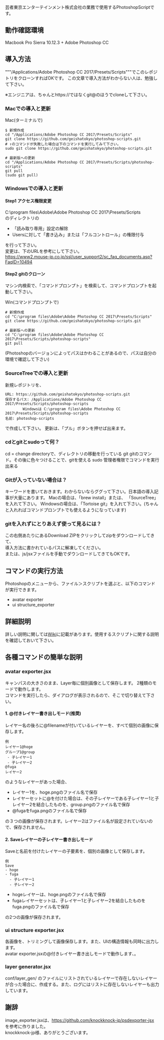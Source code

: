 芸者東京エンターテインメント株式会社の業務で使用するPhotoshopScriptです。

## 動作確認環境

Macbook Pro Sierra 10.12.3 + Adobe Photoshop CC

## 導入方法

"""/Applications/Adobe Photoshop CC 2017/Presets/Scripts"""でこのレポジトリをクローンすればOKです。
この文章で導入方法がわからない人は、勉強して下さい。

※エンジニアは、ちゃんとhttps://ではなくgit@のほうでcloneして下さい。

### Macでの導入と更新

Mac(ターミナルで)

    $ 新規作成
    cd "/Applications/Adobe Photoshop CC 2017/Presets/Scripts"
    git clone https://github.com/geishatokyo/photoshop-scripts.git
    # ↑のコマンドが失敗した場合は下のコマンドを実行してみて下さい。
    sudo git clone https://github.com/geishatokyo/photoshop-scripts.git

    # 最新版への更新
    cd "/Applications/Adobe Photoshop CC 2017/Presets/Scripts/photoshop-scripts"
    git pull
    (sudo git pull)


### Windowsでの導入と更新

#### Step1 アクセス権限変更

C:\program files\Adobe\Adobe Photoshop CC 2017\Presets/Scripts <br />
のディレクトリの

* 「読み取り専用」設定の解除
* Usersに対して「書き込み」または「フルコントロール」の権限付与

を行って下さい。<br />
変更は、下のURLを参考にして下さい。 <br />
https://www2.mouse-jp.co.jp/ssl/user_support2/sc_faq_documents.asp?FaqID=10494



#### Step2 gitのクローン

マシン内検索で、「コマンドプロンプト」を検索して、コマンドプロンプトを起動して下さい。

Win(コマンドプロンプトで)

    # 新規作成
    cd "C:\program files\Adobe\Adobe Photoshop CC 2017\Presets/Scripts"
    git clone https://github.com/geishatokyo/photoshop-scripts.git
    
    # 最新版への更新
    cd "C:\program files\Adobe\Adobe Photoshop CC 2017\Presets/Scripts/photoshop-scripts"
    git pull

(Photoshopのバージョンによってパスはかわることがあるので、パスは自分の環境で確認して下さい)


### SourceTreeでの導入と更新

新規レポジトリを、

    URL: https://github.com/geishatokyo/photoshop-scripts.git
    保存するパス: /Applications/Adobe Photoshop CC 2017/Presets/Scripts/photoshop-scripts
            Windowsは C:\program files\Adobe Photoshop CC 2017\Presets/Scripts/photoshop-scripts
    名前: photoshop-scripts

で作成して下さい。
更新は、「プル」ボタンを押せば出来ます。


### cdとgitとsudoって何？

cd = change directoryで、ディレクトリの移動を行っている
git gitのコマンド。その後に色々つけることで、gitを使える
sudo 管理者権限でコマンドを実行出来る

### Gitが入っていない場合は？

キーワードを書いておきます。わからないならググって下さい。日本語の導入記事が大量にあります。
Macの場合は、「brew install」または、 「SourceTree」を入れて下さい。
Windowsの場合は、「Tortoise git」を入れて下さい。(ちゃんと入れればコマンドプロンプトでも使えるようになっています)

### gitを入れずにとりあえず使って見るには？

この右側あたりにあるDownload ZIPをクリックしてzipをダウンロードしてきて、<br />
導入方法に書かれているパスに解凍してください。<br />
または、js/jsxファイルを手動でダウンロードしてきてもOKです。


## コマンドの実行方法

Photoshopのメニューから、ファイル＞スクリプトを選ぶと、以下のコマンドが実行できます。

* avatar exporter
* ui structure_exporter

## 詳細説明

詳しい説明に関しては[Wiki](https://github.com/geishatokyo/photoshop-scripts/wiki)に記載があります。使用するスクリプトに関する説明を確認しておいて下さい。


## 各種コマンドの簡単な説明

### avatar exporter.jsx

キャンパスの大きさのまま、Layer毎に個別画像として保存します。
2種類のモードで動作します。<br />
コマンドを実行したら、ダイアログが表示されるので、そこで切り替えて下さい。


#### 1. @付きレイヤー書き出しモード(推奨)

レイヤー名の後ろに@filenameが付いているレイヤーを、すべて個別の画像に保存します。

```
例
レイヤー1@hoge
グループ1@group
 - 子レイヤー1
 - 子レイヤー2
@fuga
レイヤー2
```

のようなレイヤーがあった場合、

* レイヤー1を、hoge.pngのファイル名で保存
* レイヤーセットに@を付けた場合は、その子レイヤーである子レイヤー1と子レイヤー2を結合したものを、group.pngのファイル名で保存
* @fugaをfuga.pngのファイル名で保存

の３つの画像が保存されます。レイヤー2はファイル名が設定されていないので、保存されません。


#### 2. Saveレイヤーの子レイヤー書き出しモード

Saveと名前を付けたレイヤーの子要素を、個別の画像として保存します。

```
例
Save
- hoge
- fuga
  - 子レイヤー1
  - 子レイヤー2
```

* hogeレイヤーは、hoge.pngのファイル名で保存
* fugaレイヤーセットは、子レイヤー1と子レイヤー2を結合したものをfuga.pngのファイル名で保存

の2つの画像が保存されます。


### ui structure exporter.jsx

各画像を、トリミングして画像保存します。また、UIの構造情報も同時に出力します。<br />
avatar exporter.jsxの@付きレイヤー書き出しモードで動作します、。<br />

### layer generator.jsx

conf/layer_gen/ のファイルにリストされているレイヤーで存在しないレイヤーが合った場合に、作成する。また、ログにはリストに存在しないレイヤーも出力しています。

## 謝辞

image_exporter.jsxは、https://github.com/knockknock-jp/psdexporter-jsx を参考に作りました。<br />
knockknock-jp様、ありがとうございます。
